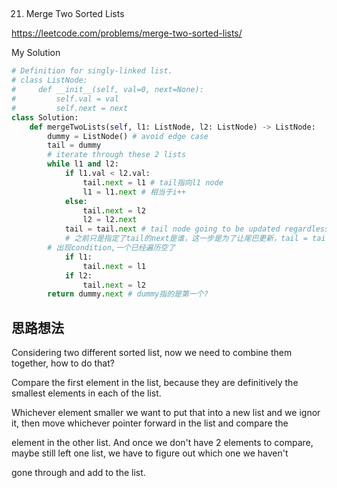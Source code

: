 ## 
21. Merge Two Sorted Lists

https://leetcode.com/problems/merge-two-sorted-lists/

My Solution

```python
# Definition for singly-linked list.
# class ListNode:
#     def __init__(self, val=0, next=None):
#         self.val = val
#         self.next = next
class Solution:
    def mergeTwoLists(self, l1: ListNode, l2: ListNode) -> ListNode:
        dummy = ListNode() # avoid edge case
        tail = dummy
        # iterate through these 2 lists
        while l1 and l2:
            if l1.val < l2.val:
                tail.next = l1 # tail指向l1 node
                l1 = l1.next # 相当于i++
            else:
                tail.next = l2
                l2 = l2.next
            tail = tail.next # tail node going to be updated regardless of which node we insert into our list
            # 之前只是指定了tail的next是谁，这一步是为了让尾巴更新，tail = tail.next
        # 出现condition,一个已经遍历空了
            if l1:
                tail.next = l1
            if l2:
                tail.next = l2
        return dummy.next # dummy指的是第一个?
```

## 思路想法
Considering two different sorted list, now we need to combine them together, how to do that?

Compare the first element in the list, because they are definitively the smallest elements in each of the list.

Whichever element smaller we want to put that into a new list and we ignor it, then move whichever pointer forward in the list and compare the

element in the other list. And once we don't have 2 elements to compare, maybe still left one list, we have to figure out which one we haven't

gone through and add to the list.

